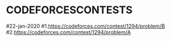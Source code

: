 # CODEFORCESCONTESTS
#22-jan-2020
#1.https://codeforces.com/contest/1294/problem/B
#2.https://codeforces.com/contest/1294/problem/A
